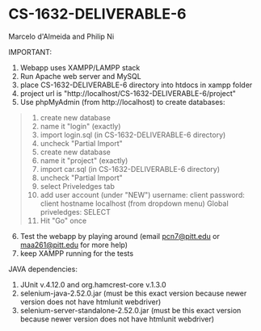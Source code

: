 # CS-1632-DELIVERABLE-6

Marcelo d'Almeida and Philip Ni

IMPORTANT:
1)  Webapp uses XAMPP/LAMPP stack
2)  Run Apache web server and MySQL
3)  place CS-1632-DELIVERABLE-6 directory into htdocs in xampp folder
4)  project url is "http://localhost/CS-1632-DELIVERABLE-6/project"
5)  Use phpMyAdmin (from http://localhost) to create databases:
>    1.  create new database
>    2.  name it "login" (exactly)
>    3.  import login.sql (in CS-1632-DELIVERABLE-6 directory)
>    4.  uncheck "Partial Import"
>    5.  create new database
>    6.  name it "project" (exactly)
>    7. import car.sql (in CS-1632-DELIVERABLE-6 directory)
>    8. uncheck "Partial Import"
>    9.  select Priveledges tab
>    10.  add user account (under "NEW")
>        username: client
>        password: client
>        hostname localhost (from dropdown menu)
>        Global priveledges: SELECT
>    11.  Hit "Go" once


6)  Test the webapp by playing around (email pcn7@pitt.edu or maa261@pitt.edu for more help)
7)  keep XAMPP running for the tests


JAVA dependencies:
1)  JUnit v.4.12.0 and org.hamcrest-core v.1.3.0
2)  selenium-java-2.52.0.jar (must be this exact version because newer version does not have htmlunit webdriver)
3)  selenium-server-standalone-2.52.0.jar (must be this exact version because newer version does not have htmlunit webdriver)
